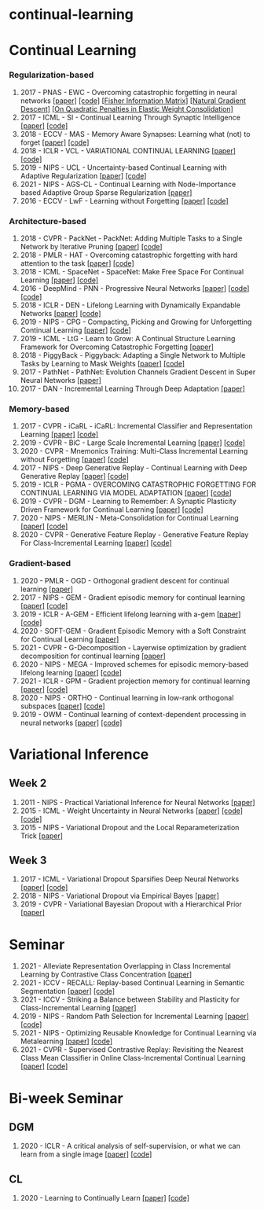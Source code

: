 # continual-learning

# Continual Learning

### Regularization-based

1. 2017 - PNAS - EWC - Overcoming catastrophic forgetting in neural networks [[paper]](https://arxiv.org/abs/1612.00796) [[code]](https://github.com/ariseff/overcoming-catastrophic) [[Fisher Information Matrix]](https://agustinus.kristia.de/techblog/2018/03/11/fisher-information/?fbclid=IwAR3VzgUoO2nUXh9KZi39ScHg0HWOyIJ3Ml-5jtnN11YWXXewdclbwisHlQw) [[Natural Gradient Descent]](https://agustinus.kristia.de/techblog/2018/03/14/natural-gradient/) [[On Quadratic Penalties in Elastic Weight Consolidation]](https://arxiv.org/abs/1712.03847)
2. 2017 - ICML - SI - Continual Learning Through Synaptic Intelligence [[paper]](https://arxiv.org/abs/1703.04200) [[code]](https://github.com/ganguli-lab/pathint)
3. 2018 - ECCV - MAS - Memory Aware Synapses: Learning what (not) to forget [[paper]](https://arxiv.org/abs/1711.09601) [[code]](https://github.com/wannabeOG/MAS-PyTorch)
4. 2018 - ICLR - VCL - VARIATIONAL CONTINUAL LEARNING [[paper]](https://arxiv.org/abs/1710.10628) [[code]](https://github.com/nvcuong/variational-continual-learning)
5. 2019 - NIPS - UCL - Uncertainty-based Continual Learning with Adaptive Regularization [[paper]](https://arxiv.org/abs/1905.11614) [[code]](https://github.com/csm9493/UCL)
6. 2021 - NIPS - AGS-CL - Continual Learning with Node-Importance based Adaptive Group Sparse Regularization [[paper]](https://arxiv.org/abs/2003.13726)
7. 2016 - ECCV - LwF - Learning without Forgetting [[paper]](https://arxiv.org/abs/1606.09282) [[code]](https://github.com/ngailapdi/LWF)

### Architecture-based

1. 2018 - CVPR - PackNet - PackNet: Adding Multiple Tasks to a Single Network by Iterative Pruning [[paper]](https://arxiv.org/abs/1711.05769) [[code]](https://github.com/arunmallya/packnet)
2. 2018 - PMLR - HAT - Overcoming catastrophic forgetting with hard attention to the task [[paper]](https://arxiv.org/abs/1801.01423) [[code]](https://github.com/joansj/hat)
3. 2018 - ICML - SpaceNet - SpaceNet: Make Free Space For Continual Learning [[paper]](https://arxiv.org/abs/1801.01423) [[code]](https://github.com/GhadaSokar/SpaceNet)
4. 2016 - DeepMind - PNN - Progressive Neural Networks [[paper]](https://arxiv.org/abs/1606.04671) [[code]](https://github.com/hengdashi/pnn) [[code]](https://github.com/sumanvid97/progressive_nets_for_multitask_rl)
5. 2018 - ICLR - DEN - Lifelong Learning with Dynamically Expandable Networks [[paper]](https://arxiv.org/abs/1708.01547) [[code]](https://github.com/jaehong31/DEN)
6. 2019 - NIPS - CPG - Compacting, Picking and Growing for Unforgetting Continual Learning [[paper]](https://arxiv.org/abs/1910.06562) [[code]](https://github.com/ivclab/CPG)
7. 2019 - ICML - LtG - Learn to Grow: A Continual Structure Learning Framework for Overcoming Catastrophic Forgetting [[paper]](https://arxiv.org/abs/1904.00310) 
8. 2018 - PiggyBack - Piggyback: Adapting a Single Network to Multiple Tasks by Learning to Mask Weights [[paper]](https://arxiv.org/abs/1801.06519) [[code]](https://github.com/arunmallya/piggyback)
9. 2017 - PathNet - PathNet: Evolution Channels Gradient Descent in Super Neural Networks [[paper]](http://www.gatsby.ucl.ac.uk/~ucgtcbl/papers/FerBanBluZwoHaRusPriWie2017a.pdf)
10. 2017 - DAN - Incremental Learning Through Deep Adaptation [[paper]](https://arxiv.org/abs/1705.04228)

### Memory-based

1. 2017 - CVPR - iCaRL - iCaRL: Incremental Classifier and Representation Learning [[paper]](https://arxiv.org/abs/1611.07725) [[code]](https://github.com/srebuffi/iCaRL)
2. 2019 - CVPR - BiC - Large Scale Incremental Learning [[paper]](https://arxiv.org/abs/1905.13260) [[code]](https://github.com/wuyuebupt/LargeScaleIncrementalLearning)
3. 2020 - CVPR - Mnemonics Training: Multi-Class Incremental Learning without Forgetting [[paper]](https://arxiv.org/abs/2002.10211) [[code]](https://github.com/yaoyao-liu/class-incremental-learning)
4. 2017 - NIPS - Deep Generative Replay - Continual Learning with Deep Generative Replay [[paper]](https://arxiv.org/abs/1705.08690) [[code]](https://github.com/kuc2477/pytorch-deep-generative-replay)
5. 2019 - ICLR - PGMA - OVERCOMING CATASTROPHIC FORGETTING FOR CONTINUAL LEARNING VIA MODEL ADAPTATION [[paper]](https://openreview.net/pdf?id=ryGvcoA5YX) [[code]](https://github.com/morning-dews/PGMA_tensorflow)
6. 2019 - CVPR - DGM - Learning to Remember: A Synaptic Plasticity Driven Framework for Continual Learning [[paper]](https://arxiv.org/abs/1904.03137) [[code]](https://github.com/SAP-archive/machine-learning-dgm)
7. 2020 - NIPS - MERLIN - Meta-Consolidation for Continual Learning [[paper]](https://arxiv.org/abs/2010.00352) [[code]](https://github.com/JosephKJ/merlin)
8. 2020 - CVPR - Generative Feature Replay - Generative Feature Replay For Class-Incremental Learning [[paper]](https://arxiv.org/abs/2004.09199) [[code]](https://github.com/xialeiliu/GFR-IL)

### Gradient-based

1. 2020 - PMLR - OGD - Orthogonal gradient descent for continual learning [[paper]](https://arxiv.org/abs/1910.07104) 
2. 2017 - NIPS - GEM - Gradient episodic memory for continual learning [[paper]](https://arxiv.org/abs/1706.08840) [[code]](https://github.com/facebookresearch/GradientEpisodicMemory)
3. 2019 - ICLR - A-GEM - Efficient lifelong learning with a-gem [[paper]](https://arxiv.org/abs/1812.00420) [[code]](https://github.com/facebookresearch/agem)
4. 2020 - SOFT-GEM - Gradient Episodic Memory with a Soft Constraint for Continual Learning [[paper]](https://arxiv.org/abs/2011.07801) 
5. 2021 - CVPR - G-Decomposition - Layerwise optimization by gradient decomposition for continual learning [[paper]](https://arxiv.org/abs/2105.07561)
6. 2020 - NIPS - MEGA - Improved schemes for episodic memory-based lifelong learning [[paper]](https://arxiv.org/abs/1909.11763) [[code]](https://github.com/yunhuiguo/MEGA)
7. 2021 - ICLR - GPM - Gradient projection memory for continual learning [[paper]](https://arxiv.org/abs/2103.09762) [[code]](https://github.com/sahagobinda/GPM)
8. 2020 - NIPS - ORTHO - Continual learning in low-rank orthogonal subspaces [[paper]](https://arxiv.org/abs/2010.11635) [[code]](https://github.com/arslan-chaudhry/orthog_subspace)
9. 2019 - OWM - Continual learning of context-dependent processing in neural networks [[paper]](https://arxiv.org/abs/1810.01256) [[code]](https://github.com/beijixiong3510/OWM)

# Variational Inference

## Week 2
1. 2011 - NIPS - Practical Variational Inference for Neural Networks [[paper]](https://papers.nips.cc/paper/2011/hash/7eb3c8be3d411e8ebfab08eba5f49632-Abstract.html)
2. 2015 - ICML - Weight Uncertainty in Neural Networks [[paper]](https://arxiv.org/abs/1505.05424) [[code]](https://github.com/saxena-mayur/Weight-Uncertainty-in-Neural-Networks) [[code]](https://github.com/nitarshan/bayes-by-backprop/blob/master/Weight%20Uncertainty%20in%20Neural%20Networks.ipynb)
3. 2015 - NIPS - Variational Dropout and the Local Reparameterization Trick [[paper]](https://arxiv.org/abs/1506.02557) 

## Week 3
1. 2017 - ICML - Variational Dropout Sparsifies Deep Neural Networks [[paper]](https://arxiv.org/abs/1701.05369) [[code]](https://github.com/bayesgroup/variational-dropout-sparsifies-dnn)
2. 2018 - NIPS - Variational Dropout via Empirical Bayes [[paper]](https://arxiv.org/abs/1811.00596)
3. 2019 - CVPR - Variational Bayesian Dropout with a Hierarchical Prior [[paper]](https://arxiv.org/abs/1811.07533)

# Seminar

1. 2021 - Alleviate Representation Overlapping in Class Incremental Learning by Contrastive Class Concentration [[paper]](https://arxiv.org/abs/2107.12308) 
2. 2021 - ICCV - RECALL: Replay-based Continual Learning in Semantic Segmentation [[paper]](https://arxiv.org/abs/2108.03673) [[code]](https://github.com/lttm/recall)
3. 2021 - ICCV - Striking a Balance between Stability and Plasticity for Class-Incremental Learning [[paper]](http://www.eecs.qmul.ac.uk/~sgg/papers/WuEtAl_ICCV2021.pdf)
4. 2019 - NIPS - Random Path Selection for Incremental Learning [[paper]](https://papers.nips.cc/paper/2019/file/83da7c539e1ab4e759623c38d8737e9e-Paper.pdf) [[code]](https://github.com/brjathu/RPSnet)
5. 2021 - NIPS - Optimizing Reusable Knowledge for Continual Learning via Metalearning [[paper]](https://arxiv.org/abs/2106.05390) [[code]](https://github.com/JuliousHurtado/meta-training-setup)
6. 2021 - CVPR - Supervised Contrastive Replay: Revisiting the Nearest Class Mean Classifier in Online Class-Incremental Continual Learning [[paper]](https://arxiv.org/abs/2103.13885) [[code]](https://github.com/RaptorMai/online-continual-learning)

# Bi-week Seminar

## DGM
1. 2020 - ICLR - A critical analysis of self-supervision, or what we can learn from a single image [[paper]](https://arxiv.org/abs/1904.13132) [[code]](https://github.com/yukimasano/linear-probes)

## CL
1. 2020 - Learning to Continually Learn [[paper]](https://arxiv.org/abs/2002.09571) [[code]](https://github.com/uvm-neurobotics-lab/ANML)

